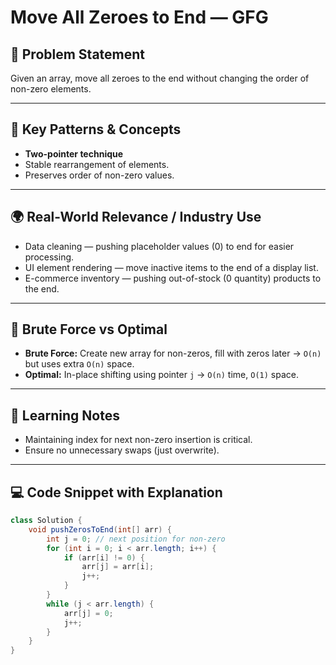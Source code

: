 # Move All Zeroes to End — GFG

## 📜 Problem Statement
Given an array, move all zeroes to the end without changing the order of non-zero elements.

---

## 🧩 Key Patterns & Concepts
- **Two-pointer technique**
- Stable rearrangement of elements.
- Preserves order of non-zero values.

---

## 🌍 Real-World Relevance / Industry Use
- Data cleaning — pushing placeholder values (0) to end for easier processing.
- UI element rendering — move inactive items to the end of a display list.
- E-commerce inventory — pushing out-of-stock (0 quantity) products to the end.

---

## 🥊 Brute Force vs Optimal
- **Brute Force:** Create new array for non-zeros, fill with zeros later → `O(n)` but uses extra `O(n)` space.
- **Optimal:** In-place shifting using pointer `j` → `O(n)` time, `O(1)` space.

---

## 📒 Learning Notes
- Maintaining index for next non-zero insertion is critical.
- Ensure no unnecessary swaps (just overwrite).

---

## 💻 Code Snippet with Explanation
```java
class Solution {
    void pushZerosToEnd(int[] arr) {
        int j = 0; // next position for non-zero
        for (int i = 0; i < arr.length; i++) {
            if (arr[i] != 0) {
                arr[j] = arr[i];
                j++;
            }
        }
        while (j < arr.length) {
            arr[j] = 0;
            j++;
        }
    }
}
